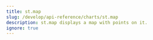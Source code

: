 ```yaml
---
title: st.map
slug: /develop/api-reference/charts/st.map
description: st.map displays a map with points on it.
ignore: true
---
```


<Autofunction function="streamlit.map" />

<Autofunction function="DeltaGenerator.add_rows" />
